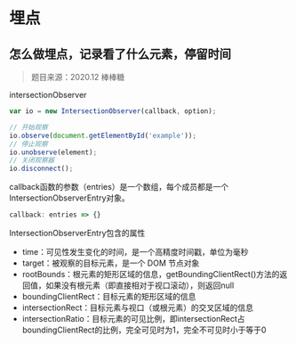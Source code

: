 # 埋点

## 怎么做埋点，记录看了什么元素，停留时间

> 题目来源：2020.12 棒棒糖

intersectionObserver

```js
var io = new IntersectionObserver(callback, option);

// 开始观察
io.observe(document.getElementById('example'));
// 停止观察
io.unobserve(element);
// 关闭观察器
io.disconnect();
```

callback函数的参数（entries）是一个数组，每个成员都是一个IntersectionObserverEntry对象。

```js
callback: entries => {}
```

IntersectionObserverEntry包含的属性

- time：可见性发生变化的时间，是一个高精度时间戳，单位为毫秒
- target：被观察的目标元素，是一个 DOM 节点对象
- rootBounds：根元素的矩形区域的信息，getBoundingClientRect()方法的返回值，如果没有根元素（即直接相对于视口滚动），则返回null
- boundingClientRect：目标元素的矩形区域的信息
- intersectionRect：目标元素与视口（或根元素）的交叉区域的信息
- intersectionRatio：目标元素的可见比例，即intersectionRect占boundingClientRect的比例，完全可见时为1，完全不可见时小于等于0
